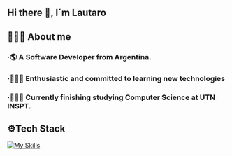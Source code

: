 ## Hi there 👋, I´m Lautaro 

## 🙋🏻‍♂️ About me

### ·🌎 A Software Developer from Argentina.
### ·🧑🏻‍💻 Enthusiastic and committed to learning new technologies
### ·🧑🏻‍🎓 Currently finishing studying Computer Science at UTN INSPT.

## ⚙️Tech Stack
[![My Skills](https://skillicons.dev/icons?i=js,nodejs,npm,express,bootstrap,react,postman,html,css,java,spring,mysql,mongodb,git,github,vscode,c,py&perline=9)](https://skillicons.dev)
